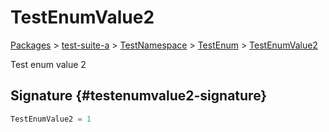 # TestEnumValue2

[Packages](/) &gt; [test-suite-a](/test-suite-a) &gt; [TestNamespace](/test-suite-a/testnamespace-namespace) &gt; [TestEnum](/test-suite-a/testnamespace-namespace/testenum-enum) &gt; [TestEnumValue2](/test-suite-a/testnamespace-namespace/testenum-enum/testenumvalue2-enummember)

Test enum value 2

## Signature {#testenumvalue2-signature}

```typescript
TestEnumValue2 = 1
```
